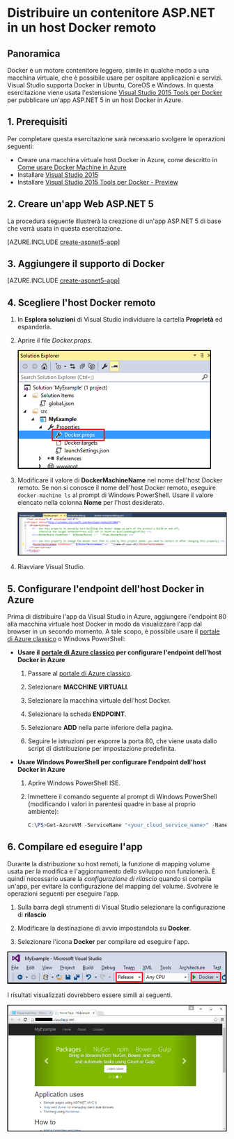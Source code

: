 <properties
   pageTitle="Distribuire un contenitore ASP.NET in un host Docker remoto | Microsoft Azure"
   description="Imparare a usare Visual Studio Tools per Docker per pubblicare un'app Web ASP.NET 5 in un contenitore Docker in esecuzione su un computer host Docker di Azure"   
   services="visual-studio-online"
   documentationCenter=".net"
   authors="allclark"
   manager="douge"
   editor=""/>

<tags
   ms.service="visual-studio-online"
   ms.devlang="dotnet"
   ms.topic="article"
   ms.tgt_pltfrm="NA"
   ms.workload="NA"
   ms.date="06/08/2016"
   ms.author="allclark"/>

# Distribuire un contenitore ASP.NET in un host Docker remoto

## Panoramica
Docker è un motore contenitore leggero, simile in qualche modo a una macchina virtuale, che è possibile usare per ospitare applicazioni e servizi. Visual Studio supporta Docker in Ubuntu, CoreOS e Windows. In questa esercitazione viene usata l'estensione [Visual Studio 2015 Tools per Docker](http://aka.ms/DockerToolsForVS) per pubblicare un'app ASP.NET 5 in un host Docker in Azure.

## 1\. Prerequisiti
Per completare questa esercitazione sarà necessario svolgere le operazioni seguenti:

- Creare una macchina virtuale host Docker in Azure, come descritto in [Come usare Docker Machine in Azure](./virtual-machines/virtual-machines-linux-classic-docker-machine.md)
- Installare [Visual Studio 2015](https://www.visualstudio.com/it-IT/downloads/download-visual-studio-vs.aspx)
- Installare [Visual Studio 2015 Tools per Docker - Preview](http://aka.ms/DockerToolsForVS)

## 2\. Creare un'app Web ASP.NET 5
La procedura seguente illustrerà la creazione di un'app ASP.NET 5 di base che verrà usata in questa esercitazione.

[AZURE.INCLUDE [create-aspnet5-app](../includes/create-aspnet5-app.md)]

## 3\. Aggiungere il supporto di Docker

[AZURE.INCLUDE [create-aspnet5-app](../includes/vs-azure-tools-docker-add-docker-support.md)]

## 4\. Scegliere l'host Docker remoto

1.  In **Esplora soluzioni** di Visual Studio individuare la cartella **Proprietà** ed espanderla.
1.  Aprire il file *Docker.props*.

    ![Aprire il file Docker.props][0]

1.  Modificare il valore di **DockerMachineName** nel nome dell'host Docker remoto. Se non si conosce il nome dell'host Docker remoto, eseguire ```docker-machine ls``` al prompt di Windows PowerShell. Usare il valore elencato nella colonna **Nome** per l'host desiderato.

    ![Modificare il nome del computer Docker][1]

1.  Riavviare Visual Studio.

## 5\. Configurare l'endpoint dell'host Docker in Azure
Prima di distribuire l'app da Visual Studio in Azure, aggiungere l'endpoint 80 alla macchina virtuale host Docker in modo da visualizzare l'app dal browser in un secondo momento. A tale scopo, è possibile usare il [portale di Azure classico](http://go.microsoft.com/fwlink/?LinkID=213885) o Windows PowerShell:

- **Usare il [portale di Azure classico](http://go.microsoft.com/fwlink/?LinkID=213885) per configurare l'endpoint dell'host Docker in Azure**

    1.  Passare al [portale di Azure classico](http://go.microsoft.com/fwlink/?LinkID=213885). 
    
    1.  Selezionare **MACCHINE VIRTUALI**.
    
    1.  Selezionare la macchina virtuale dell'host Docker.
    
    1.  Selezionare la scheda **ENDPOINT**.
    
    1.  Selezionare **ADD** nella parte inferiore della pagina.
    
    1.  Seguire le istruzioni per esporre la porta 80, che viene usata dallo script di distribuzione per impostazione predefinita.

- **Usare Windows PowerShell per configurare l'endpoint dell'host Docker in Azure**

    1. Aprire Windows PowerShell ISE.
    1. Immettere il comando seguente al prompt di Windows PowerShell (modificando i valori in parentesi quadre in base al proprio ambiente):  

        ```PowerShell
        C:\PS>Get-AzureVM -ServiceName "<your_cloud_service_name>" -Name "<your_vm_name>" | Add-AzureEndpoint -Name "<endpoint_name>" -Protocol "tcp" -PublicPort 80 -LocalPort 80 | Update-AzureVM
        ```

## 6\. Compilare ed eseguire l'app
Durante la distribuzione su host remoti, la funzione di mapping volume usata per la modifica e l'aggiornamento dello sviluppo non funzionerà. È quindi necessario usare la *configurazione di rilascio* quando si compila un'app, per evitare la configurazione del mapping del volume. Svolvere le operazioni seguenti per eseguire l'app.

1.  Sulla barra degli strumenti di Visual Studio selezionare la configurazione di **rilascio**

1.  Modificare la destinazione di avvio impostandola su **Docker**.

1.  Selezionare l'icona **Docker** per compilare ed eseguire l'app.

![Avviare l'app][2]

I risultati visualizzati dovrebbero essere simili ai seguenti.

![Visualizzare l'app][3]

[0]: ./media/vs-azure-tools-docker-hosting-web-apps-in-docker/docker-props-in-solution-explorer.png
[1]: ./media/vs-azure-tools-docker-hosting-web-apps-in-docker/change-docker-machine-name.png
[2]: ./media/vs-azure-tools-docker-hosting-web-apps-in-docker/launch-application.png
[3]: ./media/vs-azure-tools-docker-hosting-web-apps-in-docker/view-application.png

<!---HONumber=AcomDC_0608_2016-->